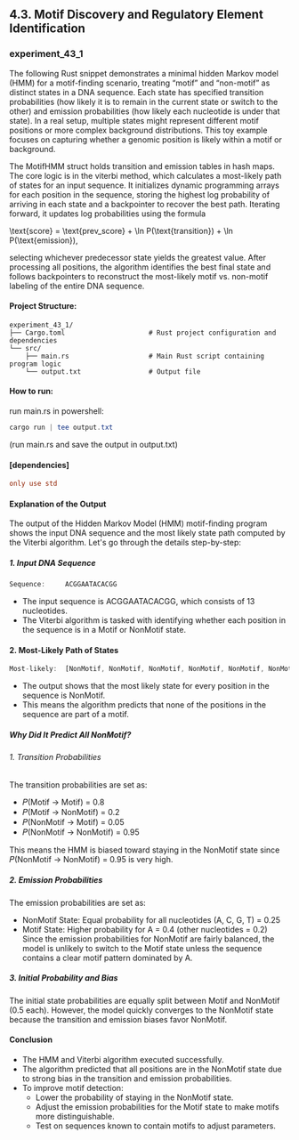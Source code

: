 ## 4.3. Motif Discovery and Regulatory Element Identification

### experiment_43_1

The following Rust snippet demonstrates a minimal hidden Markov model (HMM) for a motif-finding scenario, treating “motif” and “non-motif” as distinct states in a DNA sequence. Each state has specified transition probabilities (how likely it is to remain in the current state or switch to the other) and emission probabilities (how likely each nucleotide is under that state). In a real setup, multiple states might represent different motif positions or more complex background distributions. This toy example focuses on capturing whether a genomic position is likely within a motif or background.

The MotifHMM struct holds transition and emission tables in hash maps. The core logic is in the viterbi method, which calculates a most-likely path of states for an input sequence. It initializes dynamic programming arrays for each position in the sequence, storing the highest log probability of arriving in each state and a backpointer to recover the best path. Iterating forward, it updates log probabilities using the formula

\text{score} = \text{prev\_score} + \ln P(\text{transition}) + \ln P(\text{emission}),

selecting whichever predecessor state yields the greatest value. After processing all positions, the algorithm identifies the best final state and follows backpointers to reconstruct the most-likely motif vs. non-motif labeling of the entire DNA sequence.

#### Project Structure:

```plaintext
experiment_43_1/
├── Cargo.toml                     # Rust project configuration and dependencies
└── src/
    ├── main.rs                    # Main Rust script containing program logic
    └── output.txt                 # Output file
```

#### How to run:

run main.rs in powershell:

```powershell
cargo run | tee output.txt
```
(run main.rs and save the output in output.txt)

#### [dependencies]

```toml
only use std
```

#### Explanation of the Output
The output of the Hidden Markov Model (HMM) motif-finding program shows the input DNA sequence and the most likely state path computed by the Viterbi algorithm. Let's go through the details step-by-step:

##### 1. Input DNA Sequence

```rust
Sequence:     ACGGAATACACGG
```

* The input sequence is ACGGAATACACGG, which consists of 13 nucleotides.
* The Viterbi algorithm is tasked with identifying whether each position in the sequence is in a Motif or NonMotif state.

#### 2. Most-Likely Path of States

```rust
Most-likely:  [NonMotif, NonMotif, NonMotif, NonMotif, NonMotif, NonMotif, NonMotif, NonMotif, NonMotif, NonMotif, NonMotif, NonMotif, NonMotif]
```

* The output shows that the most likely state for every position in the sequence is NonMotif.
* This means the algorithm predicts that none of the positions in the sequence are part of a motif.

##### Why Did It Predict All NonMotif?

###### 1. Transition Probabilities
The transition probabilities are set as:

* 𝑃(Motif → Motif) = 0.8
* 𝑃(Motif → NonMotif) = 0.2
* 𝑃(NonMotif → Motif) = 0.05
* 𝑃(NonMotif → NonMotif) = 0.95

This means the HMM is biased toward staying in the NonMotif state since 𝑃(NonMotif → NonMotif) = 0.95 is very high.

##### 2. Emission Probabilities
The emission probabilities are set as:

* NonMotif State: Equal probability for all nucleotides (A, C, G, T) = 0.25
* Motif State: Higher probability for A = 0.4 (other nucleotides = 0.2)
Since the emission probabilities for NonMotif are fairly balanced, the model is unlikely to switch to the Motif state unless the sequence contains a clear motif pattern dominated by A.

##### 3. Initial Probability and Bias
The initial state probabilities are equally split between Motif and NonMotif (0.5 each).
However, the model quickly converges to the NonMotif state because the transition and emission biases favor NonMotif.

#### Conclusion
* The HMM and Viterbi algorithm executed successfully.
* The algorithm predicted that all positions are in the NonMotif state due to strong bias in the transition and emission probabilities.
* To improve motif detection:
  * Lower the probability of staying in the NonMotif state.
  * Adjust the emission probabilities for the Motif state to make motifs more distinguishable.
  * Test on sequences known to contain motifs to adjust parameters.

